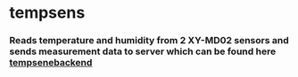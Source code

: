 # tempsens
 
### Reads temperature and humidity from 2 XY-MD02 sensors and sends measurement data to server which can be found here [tempsenebackend](https://github.com/RasmusVainionpaa/tempsensebackend)